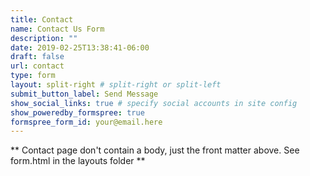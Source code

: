 ```yaml
---
title: Contact
name: Contact Us Form
description: ""
date: 2019-02-25T13:38:41-06:00
draft: false
url: contact
type: form
layout: split-right # split-right or split-left
submit_button_label: Send Message
show_social_links: true # specify social accounts in site config
show_poweredby_formspree: true
formspree_form_id: your@email.here
---
```


** Contact page don't contain a body, just the front matter above.
See form.html in the layouts folder **

